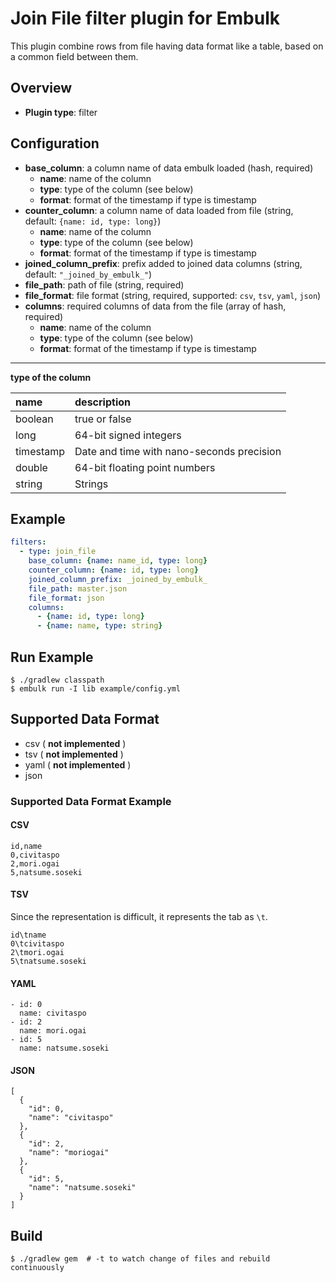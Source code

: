 # Join File filter plugin for Embulk

This plugin combine rows from file having data format like a table, based on a common field between them.

## Overview

* **Plugin type**: filter

## Configuration

- **base_column**: a column name of data embulk loaded (hash, required)
  - **name**: name of the column
  - **type**: type of the column (see below)
  - **format**: format of the timestamp if type is timestamp
- **counter_column**: a column name of data loaded from file (string, default: `{name: id, type: long}`)
  - **name**: name of the column
  - **type**: type of the column (see below)
  - **format**: format of the timestamp if type is timestamp
- **joined_column_prefix**: prefix added to joined data columns (string, default: `"_joined_by_embulk_"`)
- **file_path**: path of file (string, required)
- **file_format**: file format (string, required, supported: `csv`, `tsv`, `yaml`, `json`)
- **columns**: required columns of data from the file (array of hash, required)
  - **name**: name of the column
  - **type**: type of the column (see below)
  - **format**: format of the timestamp if type is timestamp

---
**type of the column**

|name|description|
|:---|:---|
|boolean|true or false|
|long|64-bit signed integers|
|timestamp|Date and time with nano-seconds precision|
|double|64-bit floating point numbers|
|string|Strings|

## Example

```yaml
filters:
  - type: join_file
    base_column: {name: name_id, type: long}
    counter_column: {name: id, type: long}
    joined_column_prefix: _joined_by_embulk_
    file_path: master.json
    file_format: json
    columns:
      - {name: id, type: long}
      - {name: name, type: string}
```

## Run Example

```
$ ./gradlew classpath
$ embulk run -I lib example/config.yml
```

## Supported Data Format
- csv ( **not implemented** )
- tsv ( **not implemented** )
- yaml ( **not implemented** )
- json

### Supported Data Format Example

#### CSV

```csv
id,name
0,civitaspo
2,mori.ogai
5,natsume.soseki
```

#### TSV

Since the representation is difficult, it represents the tab as `\t`.

```tsv
id\tname
0\tcivitaspo
2\tmori.ogai
5\tnatsume.soseki
```

#### YAML

```
- id: 0
  name: civitaspo
- id: 2
  name: mori.ogai
- id: 5
  name: natsume.soseki
```

#### JSON

```
[
  {
    "id": 0,
    "name": "civitaspo"
  },
  {
    "id": 2,
    "name": "moriogai"
  },
  {
    "id": 5,
    "name": "natsume.soseki"
  }
]
```

## Build

```
$ ./gradlew gem  # -t to watch change of files and rebuild continuously
```
